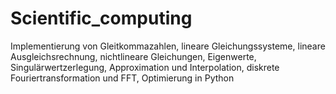 # Scientific_computing
Implementierung von Gleitkommazahlen, lineare Gleichungssysteme, lineare Ausgleichsrechnung, nichtlineare Gleichungen, Eigenwerte, Singulärwertzerlegung, Approximation und Interpolation, diskrete Fouriertransformation und FFT, Optimierung in Python
